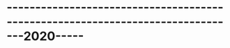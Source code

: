 -------------------------------------------------------------------------------2020-----
========================================================================================